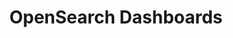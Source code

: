 ---
role: ui
title: OpenSearch Dashboards
artifact_id: opensearch-dashboards
architecture: x64
platform: linux
type: deb
artifact_url: https://artifacts.opensearch.org/releases/bundle/opensearch-dashboards/2.9.0/opensearch-dashboards-2.9.0-linux-x64.deb
version: 2.9.0
category: opensearch-dashboards
slug: opensearch-dashboards-2.9.0-linux-x64-deb
signature: https://artifacts.opensearch.org/releases/bundle/opensearch-dashboards/2.9.0/opensearch-dashboards-2.9.0-linux-x64.deb.sig
guide: https://opensearch.org/docs/latest/opensearch/install/deb
---